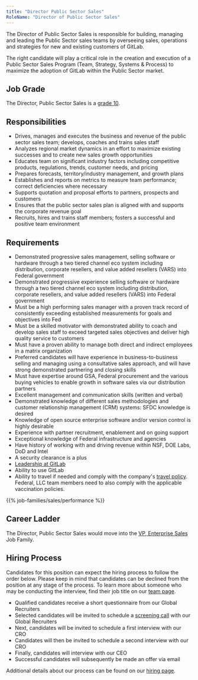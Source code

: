```yaml
---
title: "Director Public Sector Sales"
RoleName: "Director of Public Sector Sales"
---
```


The Director of Public Sector Sales is responsible for building, managing and leading the Public Sector sales teams by overseeing sales, operations and strategies for new and existing customers of GitLab.

The right candidate will play a critical role in the creation and execution of a Public Sector Sales Program (Team, Strategy, Systems & Process) to maximize the adoption of GitLab within the Public Sector market.

## Job Grade

The Director, Public Sector Sales is a [grade 10](/handbook/total-rewards/compensation/compensation-calculator/#gitlab-job-grades).

## Responsibilities

- Drives, manages and executes the business and revenue of the public sector sales team; develops, coaches and trains sales staff
- Analyzes regional market dynamics in an effort to maximize existing successes and to create new sales growth opportunities
- Educates team on significant industry factors including competitive products, regulations, trends, customer needs, and pricing
- Prepares forecasts, territory/industry management, and growth plans
- Establishes and reports on metrics to measure team performance; correct deficiencies where necessary
- Supports quotation and proposal efforts to partners, prospects and customers
- Ensures that the public sector sales plan is aligned with and supports the corporate revenue goal
- Recruits, hires and trains staff members; fosters a successful and positive team environment

## Requirements

- Demonstrated progressive sales management, selling software or hardware through a two tiered channel eco system including distribution, corporate resellers, and value added resellers (VARS) into Federal government
- Demonstrated progressive experience selling software or hardware through a two tiered channel eco system including distribution, corporate resellers, and value added resellers (VARS) into Federal government
- Must be a high performing sales manager with a proven track record of consistently exceeding established measurements for goals and objectives into Fed
- Must be a skilled motivator with demonstrated ability to coach and develop sales staff to exceed targeted sales objectives and deliver high quality service to customers
- Must have a proven ability to manage both direct and indirect employees in a matrix organization
- Preferred candidates will have experience in business-to-business selling and managing using a consultative sales approach, and will have strong demonstrated partnering and closing skills
- Must have expertise around GSA, Federal procurement and the various buying vehicles to enable growth in software sales via our distribution partners
- Excellent management and communication skills (written and verbal)
- Demonstrated knowledge of different sales methodologies and customer relationship management (CRM) systems: SFDC knowledge is desired
- Knowledge of open source enterprise software and/or version control is highly desirable
- Experience with partner recruitment, enablement and on going support
- Exceptional knowledge of Federal infrastructure and agencies
- Have history of working with and driving revenue within NSF, DOE Labs, DoD and Intel
- A security clearance is a plus
- [Leadership at GitLab](/handbook/company/structure/#director-group)
- Ability to use GitLab
- Ability to travel if needed and comply with the company's [travel policy](/handbook/finance/travel/#travel-guidance-covid-19). Federal, LLC team members need to also comply with the applicable vaccination policies.

{{% job-families/sales/performance %}}

## Career Ladder

The Director, Public Sector Sales would move into the [VP, Enterprise Sales](/job-families/sales/vp-enterprise-sales/) Job Family.

## Hiring Process

Candidates for this position can expect the hiring process to follow the order below. Please keep in mind that candidates can be declined from the position at any stage of the process. To learn more about someone who may be conducting the interview, find their job title on our [team page](/handbook/company/team/).

- Qualified candidates receive a short questionnaire from our Global Recruiters
- Selected candidates will be invited to schedule a [screening call](/handbook/hiring/candidate-faq/#screening-call) with our Global Recruiters
- Next, candidates will be invited to schedule a first interview with our CRO
- Candidates will then be invited to schedule a second interview with our CRO
- Finally, candidates will interview with our CEO
- Successful candidates will subsequently be made an offer via email

Additional details about our process can be found on our [hiring page](/handbook/hiring/).
